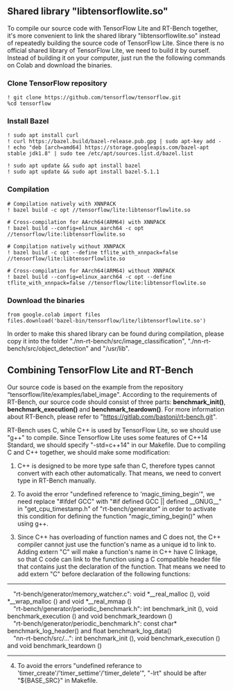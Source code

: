 ## Shared library "libtensorflowlite.so"

To compile our source code with TensorFlow Lite and RT-Bench together, it's more convenient to link the shared library "libtensorflowlite.so" instead of repeatedly building the source code of TensorFlow Lite. Since there is no official shared library of TensorFlow Lite, we need to build it by ourself. Instead of building it on your computer, just run the the following commands on Colab and download the binaries.

### Clone TensorFlow repository

```
! git clone https://github.com/tensorflow/tensorflow.git
%cd tensorflow
```

### Install Bazel

```
! sudo apt install curl
! curl https://bazel.build/bazel-release.pub.gpg | sudo apt-key add -
! echo "deb [arch=amd64] https://storage.googleapis.com/bazel-apt stable jdk1.8" | sudo tee /etc/apt/sources.list.d/bazel.list
```
```
! sudo apt update && sudo apt install bazel
! sudo apt update && sudo apt install bazel-5.1.1
```

### Compilation

```
# Compilation natively with XNNPACK
! bazel build -c opt //tensorflow/lite:libtensorflowlite.so
```
```
# Cross-compilation for AArch64(ARM64) with XNNPACK
! bazel build --config=elinux_aarch64 -c opt //tensorflow/lite:libtensorflowlite.so
```
```
# Compilation natively without XNNPACK
! bazel build -c opt --define tflite_with_xnnpack=false //tensorflow/lite:libtensorflowlite.so
```
```
# Cross-compilation for AArch64(ARM64) without XNNPACK
! bazel build --config=elinux_aarch64 -c opt --define tflite_with_xnnpack=false //tensorflow/lite:libtensorflowlite.so
```

### Download the binaries

```
from google.colab import files
files.download('bazel-bin/tensorflow/lite/libtensorflowlite.so')
```

In order to make this shared library can be found during compilation, please copy it into the folder "./nn-rt-bench/src/image_classification", "./nn-rt-bench/src/object_detection" and "/usr/lib".
<br/>

## Combining TensorFlow Lite and RT-Bench
Our source code is based on the example from the repository “tensorflow/lite/examples/label_image". According to the requirements of RT-Bench, our source code should consist of three parts: __benchmark_init()__, __benchmark_execution()__ and __benchmark_teardown()__. For more information about RT-Bench, please refer to "https://gitlab.com/bastoni/rt-bench.git".

RT-Bench uses C, while C++ is used by TensorFlow Lite, so we should use "g++" to compile. Since Tensorflow Lite uses some features of C++14 Standard, we should specify "-std=c++14" in our Makefile. Due to compiling C and C++ together, we should make some modification:
1. C++ is designed to be more type safe than C, therefore types cannot convert with each other automatically. That means, we need to convert type in RT-Bench manually.

2. To avoid the error "undefined reference to 'magic_timing_begin'", we need replace "#ifdef GCC" with "#if defined GCC || defined \_\_GNUG\_\_" in "get_cpu_timestamp.h" of "rt-bench/generator" in order to activate this condition for defining the function "magic_timing_begin()" when using g++. 

3. Since C++ has overloading of function names and C does not, the C++ compiler cannot just use the function's name as a unique id to link to. Adding extern "C" will make a function's name in C++ have C linkage, so that C code can link to the function using a C compatible header file that contains just the declaration of the function. That means we need to add extern "C" before declaration of the following functions: 
***
&emsp;"rt-bench/generator/memory_watcher.c": void \*\_\_real_malloc (), void \*\_\_wrap_malloc () and void \*\_\_real_mmap () 
<br/>
&emsp;"rt-bench/generator/periodic_benchmark.h": int benchmark_init (), void benchmark_execution () and void benchmark_teardown () 
<br/>
&emsp;"rt-bench/generator/periodic_benchmark.h": const char\* benchmark_log_header() and float benchmark_log_data() 
<br/>
&emsp;"nn-rt-bench/src/...": int benchmark_init (), void benchmark_execution () and void benchmark_teardown () 

***
4. To avoid the errors "undefined referance to 'timer_create'/'timer_settime'/'timer_delete'", "-lrt" should be after "${BASE_SRC}" in Makefile. 
